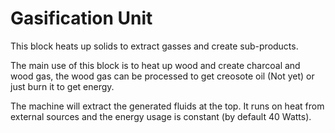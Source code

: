 # Gasification Unit

This block heats up solids to extract gasses and create sub-products.

The main use of this block is to heat up wood and create charcoal and wood gas, 
the wood gas can be processed to get creosote oil (Not yet) or just burn it to get energy.

The machine will extract the generated fluids at the top. 
It runs on heat from external sources and the energy usage is constant (by default 40 Watts).